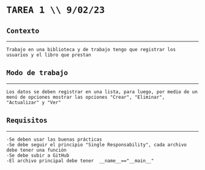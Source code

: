 # ````TAREA 1 \\ 9/02/23````
## ````Contexto````
--------------------------------------------------------------------------------------------------------------------------    
    Trabajo en una biblioteca y de trabajo tengo que registrar los usuarios y el libro que prestan
   
## ````Modo de trabajo````
--------------------------------------------------------------------------------------------------------------------------
    Los datos se deben registrar en una lista, para luego, por medio de un menú de opciones mostrar las opciones "Crear", "Eliminar", "Actualizar" y "Ver"

## ````Requisitos````
--------------------------------------------------------------------------------------------------------------------------
    -Se deben usar las buenas prácticas
    -Se debe seguir el principio "Single Responsability", cada archivo debe tener una función
    -Se debe subir a GitHub
    -El archivo principal debe tener  __name__=="__main__"
